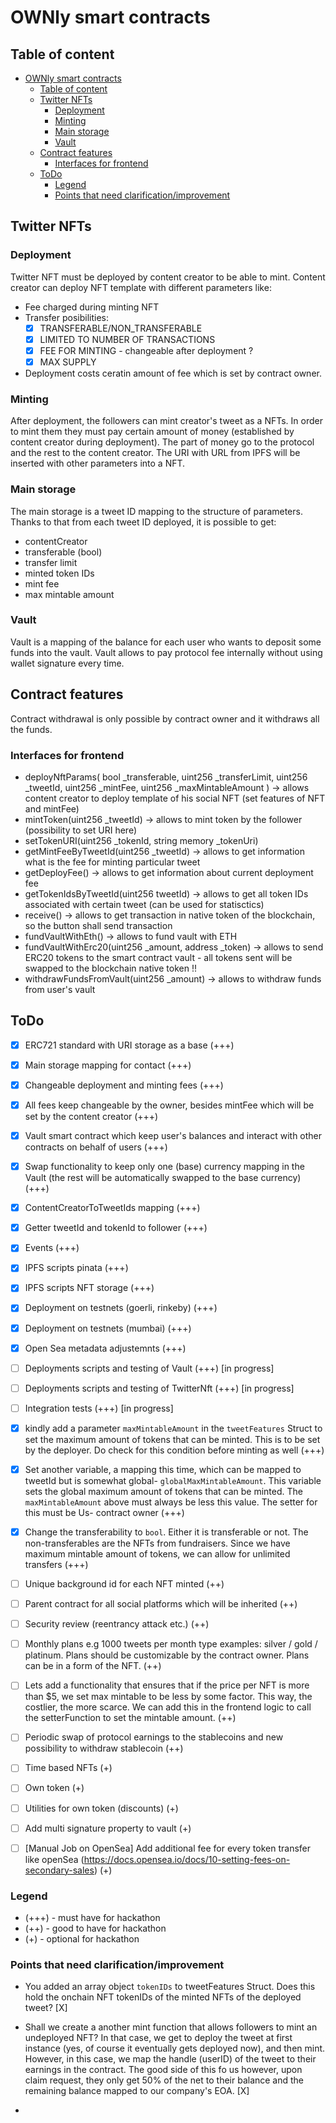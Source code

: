 # OWNly smart contracts

## Table of content

- [OWNly smart contracts](#ownly-smart-contracts)
  - [Table of content](#table-of-content)
  - [Twitter NFTs](#twitter-nfts)
    - [Deployment](#deployment)
    - [Minting](#minting)
    - [Main storage](#main-storage)
    - [Vault](#vault)
  - [Contract features](#contract-features)
    - [Interfaces for frontend](#interfaces-for-frontend)
  - [ToDo](#todo)
    - [Legend](#legend)
    - [Points that need clarification/improvement](#points-that-need-clarificationimprovement)

## Twitter NFTs

### Deployment
Twitter NFT must be deployed by content creator to be able to mint. Content creator can deploy NFT template with different parameters like:
- Fee charged during minting NFT
- Transfer posibilities:
  - [x] TRANSFERABLE/NON_TRANSFERABLE 
  - [x] LIMITED TO NUMBER OF TRANSACTIONS
  - [x] FEE FOR MINTING - changeable after deployment ?
  - [x] MAX SUPPLY
  
- Deployment costs ceratin amount of fee which is set by contract owner.

### Minting
After deployment, the followers can mint creator's tweet as a NFTs. In order to mint them they must pay certain amount of money (established by content creator during deployment). The part of money go to the protocol and the rest to the content creator. The URI with URL from IPFS will be inserted with other parameters into a NFT.

### Main storage
The main storage is a tweet ID mapping to the structure of parameters. Thanks to that from each tweet ID deployed, it is possible to get:
- contentCreator
- transferable (bool)
- transfer limit
- minted token IDs
- mint fee
- max mintable amount

### Vault
Vault is a mapping of the balance for each user who wants to deposit some funds into the vault. Vault allows to pay protocol fee internally without using wallet signature every time.

## Contract features
Contract withdrawal is only possible by contract owner and it withdraws all the funds.

### Interfaces for frontend
- deployNftParams(
        bool _transferable,
        uint256 _transferLimit,
        uint256 _tweetId,
        uint256 _mintFee,
        uint256 _maxMintableAmount
    ) -> allows content creator to deploy template of his social NFT (set features of NFT and mintFee)
- mintToken(uint256 _tweetId) -> allows to mint token by the follower (possibility to set URI here)
- setTokenURI(uint256 _tokenId, string memory _tokenUri)
- getMintFeeByTweetId(uint256 _tweetId) -> allows to get information what is the fee for minting particular tweet
- getDeployFee() -> allows to get information about current deployment fee
- getTokenIdsByTweetId(uint256 tweetId) -> allows to get all token IDs associated with certain tweet (can be used for statisctics)
- receive() -> allows to get transaction in native token of the blockchain, so the button shall send transaction
- fundVaultWithEth() -> allows to fund vault with ETH
- fundVaultWithErc20(uint256 _amount, address _token) -> allows to send ERC20 tokens to the smart contract vault - all tokens sent will be swapped to the blockchain native token !!
- withdrawFundsFromVault(uint256 _amount) -> allows to withdraw funds from user's vault

## ToDo
- [x] ERC721 standard with URI storage as a base (+++)
- [x] Main storage mapping for contact (+++)
- [x] Changeable deployment and minting fees (+++)
- [x] All fees keep changeable by the owner, besides mintFee which will be set by the content creator (+++)
- [x] Vault smart contract which keep user's balances and interact with other contracts on behalf of users (+++)
- [x] Swap functionality to keep only one (base) currency mapping in the Vault (the rest will be automatically swapped to the base currency) (+++)
- [x] ContentCreatorToTweetIds mapping (+++)
- [x] Getter tweetId and tokenId to follower (+++)
- [x] Events (+++)
- [x] IPFS scripts pinata (+++)
- [x] IPFS scripts NFT storage (+++)

- [x] Deployment on testnets (goerli, rinkeby) (+++)
- [x] Deployment on testnets (mumbai) (+++)
- [x] Open Sea metadata adjustemnts (+++)
- [ ] Deployments scripts and testing of Vault (+++) [in progress]
- [ ] Deployments scripts and testing of TwitterNft (+++) [in progress]
- [ ] Integration tests (+++) [in progress]
- [x] kindly add a parameter `maxMintableAmount` in the `tweetFeatures` Struct  to set the maximum amount of tokens that can be minted. This is to be set by the deployer. Do check for this condition before minting as well (+++)
- [x] Set another variable, a mapping this time, which can be mapped to tweetId but is somewhat global- `globalMaxMintableAmount`. This variable sets the global maximum amount of tokens that can be minted. The `maxMintableAmount` above must always be less this value. The setter for this must be Us- contract owner (+++)
- [x] Change the transferability to `bool`. Either it is transferable or not. The non-transferables are the NFTs from fundraisers. Since we have maximum mintable amount of tokens, we can allow for unlimited transfers (+++)
- [ ] Unique background id for each NFT minted (++)
- [ ] Parent contract for all social platforms which will be inherited (++)
- [ ] Security review (reentrancy attack etc.) (++)
- [ ] Monthly plans e.g 1000 tweets per month type examples: silver / gold / platinum. Plans should be customizable by the contract owner. Plans can be in a form of the NFT. (++)
- [ ] Lets add a functionality that ensures that if the price per NFT is more than $5, we set max mintable to be less by some factor. This way, the costlier, the more scarce. We can add this in the frontend logic to call the setterFunction to set the mintable amount. (++)
- [ ] Periodic swap of protocol earnings to the stablecoins and new possibility to withdraw stablecoin (++)
- [ ] Time based NFTs (+)
- [ ] Own token (+)
- [ ] Utilities for own token (discounts) (+)
- [ ] Add multi signature property to vault (+)
- [ ] [Manual Job on OpenSea] Add additional fee for every token transfer like openSea (https://docs.opensea.io/docs/10-setting-fees-on-secondary-sales) (+)
### Legend 
- (+++) - must have for hackathon
- (++) - good to have for hackathon
- (+) - optional for hackathon

### Points that need clarification/improvement
- You added an array  object `tokenIDs` to tweetFeatures Struct. Does this hold the onchain NFT tokenIDs of the minted NFTs of the deployed tweet? [X]
- Shall we create a another mint function that allows followers to mint an undeployed NFT? In that case, we get to deploy the tweet at first instance (yes, of course it eventually gets deployed now), and then mint. However, in this case, we map the handle (userID) of the tweet to their earnings in the contract. The good side of this fo us however, upon claim request, they only get 50% of the net to their balance and the remaining balance mapped to our company's EOA. [X]

- 
